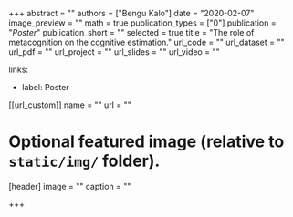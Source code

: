 +++
abstract = ""
authors = ["Bengu Kalo"]
date = "2020-02-07"
image_preview = ""
math = true
publication_types = ["0"]
publication = "*Poster*"
publication_short = ""
selected = true
title = "The role of metacognition on the cognitive estimation."
url_code = ""
url_dataset = ""
url_pdf = ""
url_project = ""
url_slides = ""
url_video = ""

links:
  - label: Poster

[[url_custom]]
name = ""
url = ""

# Optional featured image (relative to `static/img/` folder).
[header]
image = ""
caption = ""

+++

